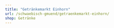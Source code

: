 ```yaml
---
title: "Getränkemarkt Einhorn"
url: /schwaebisch-gmuend/getraenkemarkt-einhorn/
shop: Getränke
---
```

